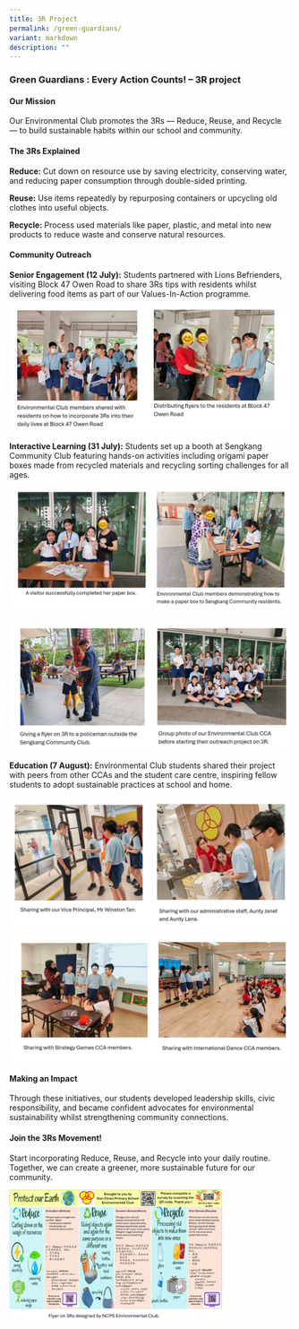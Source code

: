 ```yaml
---
title: 3R Project
permalink: /green-guardians/
variant: markdown
description: ""
---
```

### Green Guardians : Every Action Counts! – 3R project

#### Our Mission
Our Environmental Club promotes the 3Rs — Reduce, Reuse, and Recycle — to build sustainable habits within our school and community.

#### The 3Rs Explained
**Reduce:** Cut down on resource use by saving electricity, conserving water, and reducing paper consumption through double-sided printing.

**Reuse:** Use items repeatedly by repurposing containers or upcycling old clothes into useful objects.

**Recycle:** Process used materials like paper, plastic, and metal into new products to reduce waste and conserve natural resources.

#### Community Outreach

**Senior Engagement (12 July):** Students partnered with Lions Befrienders, visiting Block 47 Owen Road to share 3Rs tips with residents whilst delivering food items as part of our Values-In-Action programme.

![](/images/CoCurricularActivities/Environmental%20Club/CCE05.jpg)

**Interactive Learning (31 July):** Students set up a booth at Sengkang Community Club featuring hands-on activities including origami paper boxes made from recycled materials and recycling sorting challenges for all ages.

![](/images/CoCurricularActivities/Environmental%20Club/CCE07.jpg)

![](/images/CoCurricularActivities/Environmental%20Club/CCE06.jpg)

**Education (7 August):** Environmental Club students shared their project with peers from other CCAs and the student care centre, inspiring fellow students to adopt sustainable practices at school and home.

![](/images/CoCurricularActivities/Environmental%20Club/CCE10.jpg)

![](/images/CoCurricularActivities/Environmental%20Club/CCE11.jpg)

#### Making an Impact
Through these initiatives, our students developed leadership skills, civic responsibility, and became confident advocates for environmental sustainability whilst strengthening community connections.

#### Join the 3Rs Movement!
Start incorporating Reduce, Reuse, and Recycle into your daily routine. Together, we can create a greener, more sustainable future for our community.

<img src="/images/CoCurricularActivities/Environmental%20Club/CCE12.jpg" style="width:80%">